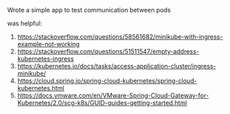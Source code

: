 Wrote a simple app to test communication between pods

was helpful:
1. https://stackoverflow.com/questions/58561682/minikube-with-ingress-example-not-working
2. https://stackoverflow.com/questions/51511547/empty-address-kubernetes-ingress
3. https://kubernetes.io/docs/tasks/access-application-cluster/ingress-minikube/
4. https://cloud.spring.io/spring-cloud-kubernetes/spring-cloud-kubernetes.html
5. https://docs.vmware.com/en/VMware-Spring-Cloud-Gateway-for-Kubernetes/2.0/scg-k8s/GUID-guides-getting-started.html